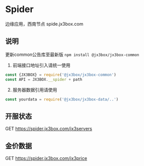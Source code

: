 # Spider
边缘应用，西南节点
spide.jx3box.com

## 说明
更新common公告库至最新版  `npm install @jx3box/jx3box-common`
1. 前端接口地址引入请统一使用
```javascript
const {JX3BOX} = require('@jx3box/jx3box-common')
const API = JX3BOX.__spider + path
```
2. 服务器数据引用请使用
```javascript
const yourdata = require('@jx3box/jx3box-data/..')
```

## 开服状态
GET https://spider.jx3box.com/jx3servers  

## 金价数据
GET https://spider.jx3box.com/jx3price  